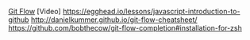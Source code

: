 [Git Flow](http://build-podcast.com/git-flow/)
[Video] https://egghead.io/lessons/javascript-introduction-to-github
http://danielkummer.github.io/git-flow-cheatsheet/
https://github.com/bobthecow/git-flow-completion#installation-for-zsh
